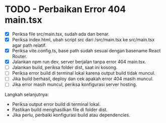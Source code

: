 # TODO - Perbaikan Error 404 main.tsx

- [x] Periksa file src/main.tsx, sudah ada dan benar.
- [x] Periksa index.html, ubah script src dari /src/main.tsx ke src/main.tsx agar path relatif.
- [x] Periksa vite.config.ts, base path sudah sesuai dengan basename React Router.
- [x] Jalankan npm run dev, server berjalan tanpa error 404 main.tsx.
- [ ] Jalankan build, periksa folder dist, saat ini kosong.
- [ ] Periksa error build di terminal lokal karena output build tidak muncul.
- [ ] Jika build berhasil, deploy dan cek apakah error 404 masih muncul.
- [ ] Jika error masih muncul, periksa konfigurasi server hosting.

Langkah selanjutnya:
- Periksa output error build di terminal lokal.
- Pastikan build menghasilkan file di folder dist.
- Jika perlu, perbaiki konfigurasi build atau dependencies.
